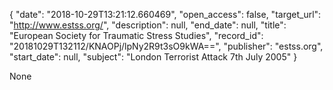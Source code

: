 {
  "date": "2018-10-29T13:21:12.660469", 
  "open_access": false, 
  "target_url": "http://www.estss.org/", 
  "description": null, 
  "end_date": null, 
  "title": "European Society for Traumatic Stress Studies", 
  "record_id": "20181029T132112/KNAOPj/lpNy2R9t3sO9kWA==", 
  "publisher": "estss.org", 
  "start_date": null, 
  "subject": "London Terrorist Attack 7th July 2005"
}

None